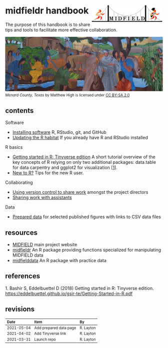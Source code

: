 
# midfieldr handbook <span class="border-wrap"><img src="resources/midfieldcut-1368x328.jpg" align="right" height="55" width="229" alt="logo.png"></span>

The purpose of this handbook is to share tips and tools to facilitate
more effective collaboration.

![](resources/menard-county.jpg) <small> <br> <i>Menard County,
Texas</i> by Matthew High is licensed under
<a href="https://creativecommons.org/licenses/by-sa/2.0/legalcode">CC
BY-SA 2.0</a> <br> </small>

## contents

Software

-   [Installing software](pages/p001-install-software.md) R, RStudio,
    git, and GitHub
-   [Updating the R habitat](pages/p003-updating-R-habitat.md) If you
    already have R and RStudio installed

R basics

-   <a href="https://eddelbuettel.github.io/gsir-te/Getting-Started-in-R.pdf" target="_blank">Getting started in R: Tinyverse edition</a>
    A short tutorial overview of the key concepts of R relying on only
    two additional packages: data.table for data carpentry and ggplot2
    for visualization \[[1](#ref-Bashir+Eddelbuettel:2018)\].
-   [New to R?](pages/p006-new-to-R.md) Tips for the new R user.

Collaborating

-   [Using version control to share
    work](pages/p002-admin-collaboration.md) amongst the project
    directors
-   [Sharing work with
    assistants](pages/p004-non-admin-collaboration.md)

Data

-   [Prepared data](pages/p005-prepared-data.md) for selected published
    figures with links to CSV data files

## resources

-   <a href="https://engineering.purdue.edu/MIDFIELD" target="_blank">MIDFIELD</a>
    main project website
-   <a href="https://midfieldr.github.io/midfieldr/" target="_blank">midfieldr</a>
    An R package providing functions specialized for manipulating
    MIDFIELD data
-   <a href="https://midfieldr.github.io/midfielddata/" target="_blank">midfielddata</a>
    An R package with practice data

## references

<div id="refs" class="references csl-bib-body">

<div id="ref-Bashir+Eddelbuettel:2018" class="csl-entry">

1\. Bashir S, Eddelbuettel D (2018) <span class="nocase">Getting started
in R: Tinyverse edition</span>.
<https://eddelbuettel.github.io/gsir-te/Getting-Started-in-R.pdf>

</div>

</div>

## revisions

<small>

| Date       | Item                   | By        |
|:-----------|:-----------------------|:----------|
| 2021-05-04 | Add prepared data page | R. Layton |
| 2021-04-02 | Add Tinyverse link     | R. Layton |
| 2021-03-31 | Launch repo            | R. Layton |

</small>
